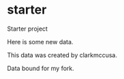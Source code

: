 starter
=======

Starter project

Here is some new data.


This data was created by clarkmccusa.

Data bound for my fork.
